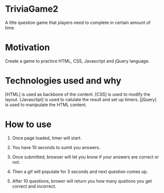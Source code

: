 # TriviaGame2
A lttle question game that players need to complete in certain amount of time.

# Motivation
Create a game to practice HTML, CSS, Javascript and jQuery language.

# Technologies used and why
[HTML] is used as backbone of the content.
[CSS] is used to modify the layout.
[Javasctipt] is used to calulate the result and set up timers.
[jQuery] is used to manipulate the HTML content.

# How to use
1. Once page loaded, timer will start.

2. You have 10 seconds to sumit you answers.

3. Once submitted, browser will let you know if your answers are correct or not. 

4. Then a gif will populate for 3 seconds and next question comes up.

5. After 10 questions, brower will return you how many quetions you get correct and incorrect.